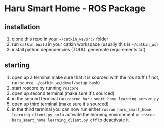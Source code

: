 # Haru Smart Home - ROS Package

## installation
1. clone this repo in your ```~/catkin_ws/src/``` folder
1. run ```catkin build``` in your catkin workspace (usually this is ```~/catkin_ws```)
1. install python dependencies (TODO: genereate requirements.txt) 

## starting
1. open up a terminal make sure that it is sourced with the ros stuff (if not, run ```source ~/catkin_ws/devel/setup.bash```)
1. start roscore by running ```roscore```
1. open up second terminal (make sure it's sourced)
1. in the second terminal run ```rosrun haru_smart_home learning_server.py```
1. open up third terminal (make sure it's sourced)
1. in the third terminal you can now run either ```rosrun haru_smart_home learning_client.py on``` to activate the learning environment or ```rosrun haru_smart_home learning_client.py off``` to deactivate it
